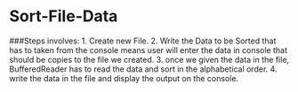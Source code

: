 # Sort-File-Data
###Steps involves:
	1. Create new File.
	2. Write the Data to be Sorted that has to taken from the console means user will enter the data in console that should be copies to the file we created.
	3. once we given the data in the file, BufferedReader has to read the data and sort in the alphabetical order.
	4. write the data in the file and display the output on the console.
